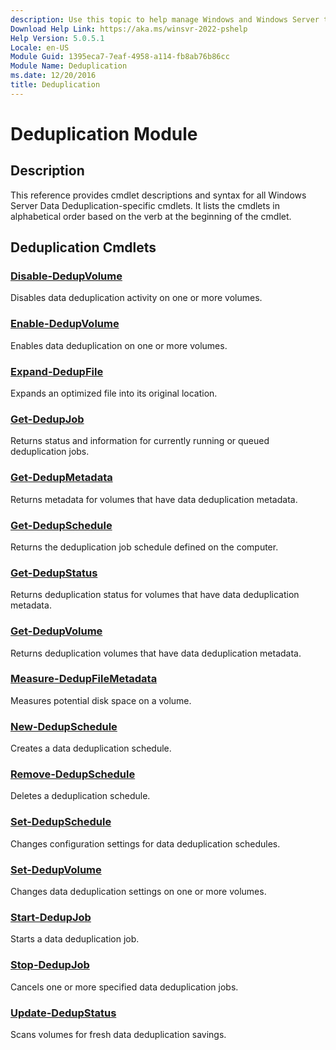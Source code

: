 ```yaml
---
description: Use this topic to help manage Windows and Windows Server technologies with Windows PowerShell.
Download Help Link: https://aka.ms/winsvr-2022-pshelp
Help Version: 5.0.5.1
Locale: en-US
Module Guid: 1395eca7-7eaf-4958-a114-fb8ab76b86cc
Module Name: Deduplication
ms.date: 12/20/2016
title: Deduplication
---
```


# Deduplication Module

## Description

This reference provides cmdlet descriptions and syntax for all Windows Server Data
Deduplication-specific cmdlets. It lists the cmdlets in alphabetical order based on the verb at the
beginning of the cmdlet.

## Deduplication Cmdlets

### [Disable-DedupVolume](./Disable-DedupVolume.md)

Disables data deduplication activity on one or more volumes.

### [Enable-DedupVolume](./Enable-DedupVolume.md)

Enables data deduplication on one or more volumes.

### [Expand-DedupFile](./Expand-DedupFile.md)

Expands an optimized file into its original location.

### [Get-DedupJob](./Get-DedupJob.md)

Returns status and information for currently running or queued deduplication jobs.

### [Get-DedupMetadata](./Get-DedupMetadata.md)

Returns metadata for volumes that have data deduplication metadata.

### [Get-DedupSchedule](./Get-DedupSchedule.md)

Returns the deduplication job schedule defined on the computer.

### [Get-DedupStatus](./Get-DedupStatus.md)

Returns deduplication status for volumes that have data deduplication metadata.

### [Get-DedupVolume](./Get-DedupVolume.md)

Returns deduplication volumes that have data deduplication metadata.

### [Measure-DedupFileMetadata](./Measure-DedupFileMetadata.md)

Measures potential disk space on a volume.

### [New-DedupSchedule](./New-DedupSchedule.md)

Creates a data deduplication schedule.

### [Remove-DedupSchedule](./Remove-DedupSchedule.md)

Deletes a deduplication schedule.

### [Set-DedupSchedule](./Set-DedupSchedule.md)

Changes configuration settings for data deduplication schedules.

### [Set-DedupVolume](./Set-DedupVolume.md)

Changes data deduplication settings on one or more volumes.

### [Start-DedupJob](./Start-DedupJob.md)

Starts a data deduplication job.

### [Stop-DedupJob](./Stop-DedupJob.md)

Cancels one or more specified data deduplication jobs.

### [Update-DedupStatus](./Update-DedupStatus.md)

Scans volumes for fresh data deduplication savings.
